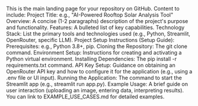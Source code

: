 This is the main landing page for your repository on GitHub.
Content to include:
Project Title: e.g., "AI-Powered Rooftop Solar Analysis Tool"
Overview: A concise (1-2 paragraphs) description of the project's purpose and functionality.
Features: A bulleted list of key capabilities.
Technology Stack: List the primary tools and technologies used (e.g., Python, Streamlit, OpenRouter, specific LLM).
Project Setup Instructions (Setup Guide):
Prerequisites: e.g., Python 3.8+, pip.
Cloning the Repository: The git clone command.
Environment Setup: Instructions for creating and activating a Python virtual environment.
Installing Dependencies: The pip install -r requirements.txt command.
API Key Setup: Guidance on obtaining an OpenRouter API key and how to configure it for the application (e.g., using a .env file or UI input).
Running the Application: The command to start the Streamlit app (e.g., streamlit run app.py).
Example Usage: A brief guide on user interaction (uploading an image, entering data, interpreting results). You can link to EXAMPLE_USE_CASES.md for detailed examples.
